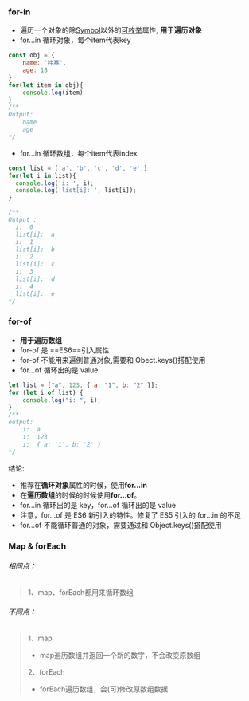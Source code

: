 ### for-in

- 遍历一个对象的除[Symbol](https://developer.mozilla.org/en-US/docs/Web/JavaScript/Reference/Global_Objects/Symbol)以外的[可枚举](https://developer.mozilla.org/zh-CN/docs/Web/JavaScript/Enumerability_and_ownership_of_properties)属性, **用于遍历对象**
- for...in 循环对象，每个item代表key

```js
const obj = {
	name: '哇塞',
	age: 18
}
for(let item in obj){
	console.log(item)
}
/**
Output:
	name
	age
*/

```

- for...in 循环数组，每个item代表index

```js
const list = ['a', 'b', 'c', 'd', 'e',]
for(let i in list){
  console.log('i: ', i);
  console.log('list[i]: ', list[i]);
}

/**
Output :
  i:  0
  list[i]:  a
  i:  1
  list[i]:  b
  i:  2
  list[i]:  c
  i:  3
  list[i]:  d
  i:  4
  list[i]:  e
*/
```



### for-of

- **用于遍历数组**
- for-of 是 ==ES6==引入属性
- for-of 不能用来遍例普通对象,需要和 Obect.keys()搭配使用
- for...of 循环出的是 value

```js
let list = ["a", 123, { a: "1", b: "2" }];
for (let i of list) {
	console.log("i: ", i);
}
/**
output: 
	i:  a
	i:  123
	i:  { a: '1', b: '2' }
*/
```

结论:

- 推荐在**循环对象**属性的时候，使用**for...in**
- 在**遍历数组**的时候的时候使用**for...of**。
- for...in 循环出的是 key，for...of 循环出的是 value
- 注意，for...of 是 ES6 新引入的特性。修复了 ES5 引入的 for...in 的不足
- for...of 不能循环普通的对象，需要通过和 Object.keys()搭配使用

### Map & forEach

###### 相同点：

> 1、map、forEach都用来循环数组

###### 不同点：

> 1、map
>
>  -	map遍历数组并返回一个新的数字，不会改变原数组
>
> 2、forEach
>
> - forEach遍历数组，会(可)修改原数组数据

